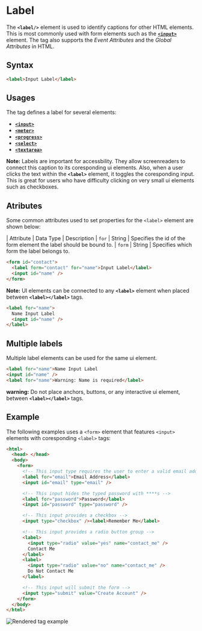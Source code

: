 # Label

The **`<label/>`** element is used to identify captions for other HTML elements. This is most commonly used with form elements such as the [**`<input>`**](../input/input.md) element. The <label> tag also supports the *Event Attributes* and the *Global Attributes* in HTML.

## Syntax

```html
<label>Input Label</label>
```

## Usages

The <label> tag defines a label for several elements:

- [**`<input>`**](../input/input.md)
- [**`<meter>`**](../meter/meter.md)
- [**`<progress>`**](../progressput/progress.md)
- [**`<select>`**](../select/select.md)
- [**`<textarea>`**](../textarea/textarea.md)

**Note:** Labels are important for accessbility. They allow screenreaders to connect this caption to its coresponding ui elements.
Also, when a user clicks the text within the **`<label>`** element, it toggles the coresponding input. This is great for users who have difficulty clicking on very small ui elements such as checkboxes.

## Atributes

Some common attributes used to set properties for the `<label>` element are shown below:

|   Attribute    |   Data Type   | Description
|   `for`    |   String   | Specifies the id of the form element the label should be bound to.
|   `form`    |   String   | Specifies which form the label belongs to.

```html
<form id="contact">
  <label form="contact" for="name">Input Label</label>
  <input id="name" />
</form>
```

**Note:** UI elements can be connected to any **`<label>`** element when placed between **`<label></label>`** tags.

```html
<label for="name">
  Name Input Label
  <input id="name" />
</label>
```

## Multiple labels

Multiple label elements can be used for the same ui element.

```html
<label for="name">Name Input Label
<input id="name" />
<label for="name">Warning: Name is required</label>
```

**warning:** Do not place anchors, buttons, or any interactive ui element, between  **`<label></label>`** tags.

## Example

The following examples uses a `<form>` element that features `<input>` elements with coresponding `<label>` tags:

```html
<html>
  <head> </head>
  <body>
    <form>
      <!-- This input type requires the user to enter a valid email address -->
      <label for="email">Email Address</label>
      <input id="email" type="email" />

      <!-- This input hides the typed password with ****s -->
      <label for="password">Password</label>
      <input id="password" type="password" />

      <!-- This input provides a checkbox -->
      <input type="checkbox" /><label>Remember Me</label>

      <!-- This input provides a radio button group -->
      <label>
        <input type="radio" value="yes" name="contact_me" />
        Contact Me
      </label>
      <label>
        <input type="radio" value="no" name="contact_me" />
        Do Not Contact Me
      </label>

      <!-- This input will submit the form -->
      <input type="submit" value="Create Account" />
    </form>
  </body>
</html>
```

![Rendered <input> tag example](https://raw.githubusercontent.com/Codecademy/docs/main/media/input-tag-example.png)
